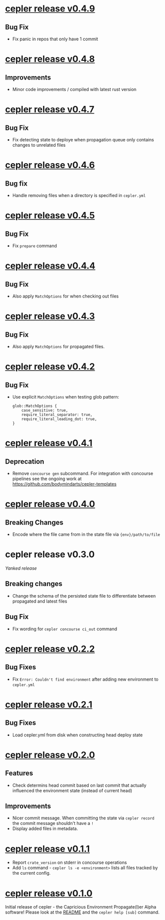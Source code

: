 # [cepler release v0.4.9](https://github.com/bodymindarts/cepler/releases/tag/v0.4.9)

## Bug Fix

- Fix panic in repos that only have 1 commit

# [cepler release v0.4.8](https://github.com/bodymindarts/cepler/releases/tag/v0.4.8)

## Improvements

- Minor code improvements / compiled with latest rust version

# [cepler release v0.4.7](https://github.com/bodymindarts/cepler/releases/tag/v0.4.7)

## Bug Fix
- Fix detecting state to deploye when propagation queue only contains changes to unrelated files

# [cepler release v0.4.6](https://github.com/bodymindarts/cepler/releases/tag/v0.4.6)

## Bug fix

- Handle removing files when a directory is specified in `cepler.yml`

# [cepler release v0.4.5](https://github.com/bodymindarts/cepler/releases/tag/v0.4.5)

## Bug Fix
- Fix `prepare` command

# [cepler release v0.4.4](https://github.com/bodymindarts/cepler/releases/tag/v0.4.4)

## Bug Fix
- Also apply `MatchOptions` for when checking out files

# [cepler release v0.4.3](https://github.com/bodymindarts/cepler/releases/tag/v0.4.3)

## Bug Fix
- Also apply `MatchOptions` for propagated files.

# [cepler release v0.4.2](https://github.com/bodymindarts/cepler/releases/tag/v0.4.2)

## Bug Fix
- Use explicit `MatchOptions` when testing glob pattern:
  ```
  glob::MatchOptions {
      case_sensitive: true,
      require_literal_separator: true,
      require_literal_leading_dot: true,
  }
  ```

# [cepler release v0.4.1](https://github.com/bodymindarts/cepler/releases/tag/v0.4.1)

## Deprecation

- Remove `concourse gen` subcommand. For integration with concourse pipelines see the ongoing work at https://github.com/bodymindarts/cepler-templates

# [cepler release v0.4.0](https://github.com/bodymindarts/cepler/releases/tag/v0.4.0)

## Breaking Changes
- Encode where the file came from in the state file via `{env}/path/to/file`

# cepler release v0.3.0

*Yanked release*

## Breaking changes
- Change the schema of the persisted state file to differentiate between propagated and latest files

## Bug Fix
- Fix wording for `cepler concourse ci_out` command

# [cepler release v0.2.2](https://github.com/bodymindarts/cepler/releases/tag/v0.2.2)

## Bug Fixes

- Fix `Error: Couldn't find environment` after adding new environment to `cepler.yml`

# [cepler release v0.2.1](https://github.com/bodymindarts/cepler/releases/tag/v0.2.1)

## Bug Fixes
- Load cepler.yml from disk when constructing head deploy state

# [cepler release v0.2.0](https://github.com/bodymindarts/cepler/releases/tag/v0.2.0)

## Features
- Check determins head commit based on last commit that actually influenced the environment state (instead of current head)

## Improvements
- Nicer commit message.  When committing the state via `cepler record` the commit message shouldn't have a `!`
- Display added files in metadata.

# [cepler release v0.1.1](https://github.com/bodymindarts/cepler/releases/tag/v0.1.1)

- Report `crate_version` on stderr in concourse operations
- Add `ls` command - `cepler ls -e <environment>` lists all files tracked by the current config.

# [cepler release v0.1.0](https://github.com/bodymindarts/cepler/releases/tag/v0.1.0)

Initial release of cepler - the Capricious Environment Propagate(l)er
Alpha software!
Please look at the [README](./README.md) and the `cepler help [sub]` command.
